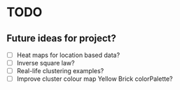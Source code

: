 # TODO

## Future ideas for project?
- [ ] Heat maps for location based data? 
- [ ] Inverse square law? 
- [ ] Real-life clustering examples? 
- [ ] Improve cluster colour map Yellow Brick colorPalette?
